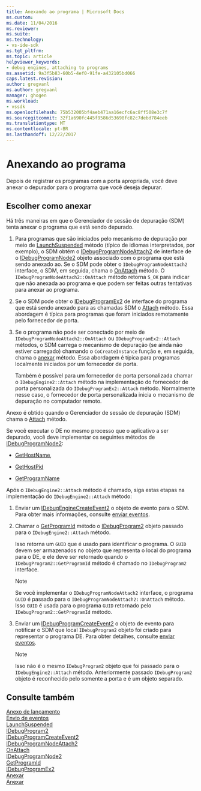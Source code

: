 ```yaml
---
title: Anexando ao programa | Microsoft Docs
ms.custom: 
ms.date: 11/04/2016
ms.reviewer: 
ms.suite: 
ms.technology:
- vs-ide-sdk
ms.tgt_pltfrm: 
ms.topic: article
helpviewer_keywords:
- debug engines, attaching to programs
ms.assetid: 9a3f5b83-60b5-4ef0-91fe-a432105bd066
caps.latest.revision: 
author: gregvanl
ms.author: gregvanl
manager: ghogen
ms.workload:
- vssdk
ms.openlocfilehash: 75b532005bf4aeb471aa16ecfc6ac8ff508e3c7f
ms.sourcegitcommit: 32f1a690fc445f9586d53698fc82c7debd784eeb
ms.translationtype: MT
ms.contentlocale: pt-BR
ms.lasthandoff: 12/22/2017
---
```

# <a name="attaching-to-the-program"></a>Anexando ao programa
Depois de registrar os programas com a porta apropriada, você deve anexar o depurador para o programa que você deseja depurar.  
  
## <a name="choosing-how-to-attach"></a>Escolher como anexar  
 Há três maneiras em que o Gerenciador de sessão de depuração (SDM) tenta anexar o programa que está sendo depurado.  
  
1.  Para programas que são iniciados pelo mecanismo de depuração por meio de [LaunchSuspended](../../extensibility/debugger/reference/idebugenginelaunch2-launchsuspended.md) método (típico de idiomas interpretados, por exemplo), o SDM obtém o [IDebugProgramNodeAttach2](../../extensibility/debugger/reference/idebugprogramnodeattach2.md) de interface de o [IDebugProgramNode2](../../extensibility/debugger/reference/idebugprogramnode2.md) objeto associado com o programa que está sendo anexado ao. Se o SDM pode obter o `IDebugProgramNodeAttach2` interface, o SDM, em seguida, chama o [OnAttach](../../extensibility/debugger/reference/idebugprogramnodeattach2-onattach.md) método. O `IDebugProgramNodeAttach2::OnAttach` método retorna `S_OK` para indicar que não anexada ao programa e que podem ser feitas outras tentativas para anexar ao programa.  
  
2.  Se o SDM pode obter o [IDebugProgramEx2](../../extensibility/debugger/reference/idebugprogramex2.md) de interface do programa que está sendo anexado para as chamadas SDM o [Attach](../../extensibility/debugger/reference/idebugprogramex2-attach.md) método. Essa abordagem é típica para programas que foram iniciados remotamente pelo fornecedor de porta.  
  
3.  Se o programa não pode ser conectado por meio de `IDebugProgramNodeAttach2::OnAttach` ou `IDebugProgramEx2::Attach` métodos, o SDM carrega o mecanismo de depuração (se ainda não estiver carregado) chamando o `CoCreateInstance` função e, em seguida, chama o [anexar](../../extensibility/debugger/reference/idebugengine2-attach.md) método. Essa abordagem é típica para programas localmente iniciados por um fornecedor de porta.  
  
     Também é possível para um fornecedor de porta personalizada chamar o `IDebugEngine2::Attach` método na implementação do fornecedor de porta personalizada do `IDebugProgramEx2::Attach` método. Normalmente nesse caso, o fornecedor de porta personalizada inicia o mecanismo de depuração no computador remoto.  
  
 Anexo é obtido quando o Gerenciador de sessão de depuração (SDM) chama o [Attach](../../extensibility/debugger/reference/idebugengine2-attach.md) método.  
  
 Se você executar o DE no mesmo processo que o aplicativo a ser depurado, você deve implementar os seguintes métodos de [IDebugProgramNode2](../../extensibility/debugger/reference/idebugprogramnode2.md):  
  
-   [GetHostName](../../extensibility/debugger/reference/idebugprogramnode2-gethostname.md),  
  
-   [GetHostPid](../../extensibility/debugger/reference/idebugprogramnode2-gethostpid.md)  
  
-   [GetProgramName](../../extensibility/debugger/reference/idebugprogramnode2-getprogramname.md)  
  
 Após o `IDebugEngine2::Attach` método é chamado, siga estas etapas na implementação do `IDebugEngine2::Attach` método:  
  
1.  Enviar um [IDebugEngineCreateEvent2](../../extensibility/debugger/reference/idebugenginecreateevent2.md) o objeto de evento para o SDM. Para obter mais informações, consulte [enviar eventos](../../extensibility/debugger/sending-events.md).  
  
2.  Chamar o [GetProgramId](../../extensibility/debugger/reference/idebugprogram2-getprogramid.md) método o [IDebugProgram2](../../extensibility/debugger/reference/idebugprogram2.md) objeto passado para o `IDebugEngine2::Attach` método.  
  
     Isso retorna um `GUID` que é usado para identificar o programa. O `GUID` devem ser armazenados no objeto que representa o local do programa para o DE, e ele deve ser retornado quando o `IDebugProgram2::GetProgramId` método é chamado no `IDebugProgram2` interface.  
  
    > [!NOTE]
    >  Se você implementar o `IDebugProgramNodeAttach2` interface, o programa `GUID` é passado para o `IDebugProgramNodeAttach2::OnAttach` método. Isso `GUID` é usada para o programa `GUID` retornado pelo `IDebugProgram2::GetProgramId` método.  
  
3.  Enviar um [IDebugProgramCreateEvent2](../../extensibility/debugger/reference/idebugprogramcreateevent2.md) o objeto de evento para notificar o SDM que local `IDebugProgram2` objeto foi criado para representar o programa DE. Para obter detalhes, consulte [enviar eventos](../../extensibility/debugger/sending-events.md).  
  
    > [!NOTE]
    >  Isso não é o mesmo `IDebugProgram2` objeto que foi passado para o `IDebugEngine2::Attach` método. Anteriormente passado `IDebugProgram2` objeto é reconhecido pelo somente a porta e é um objeto separado.  
  
## <a name="see-also"></a>Consulte também  
 [Anexo de lançamento](../../extensibility/debugger/launch-based-attachment.md)   
 [Envio de eventos](../../extensibility/debugger/sending-events.md)   
 [LaunchSuspended](../../extensibility/debugger/reference/idebugenginelaunch2-launchsuspended.md)   
 [IDebugProgram2](../../extensibility/debugger/reference/idebugprogram2.md)   
 [IDebugProgramCreateEvent2](../../extensibility/debugger/reference/idebugprogramcreateevent2.md)   
 [IDebugProgramNodeAttach2](../../extensibility/debugger/reference/idebugprogramnodeattach2.md)   
 [OnAttach](../../extensibility/debugger/reference/idebugprogramnodeattach2-onattach.md)   
 [IDebugProgramNode2](../../extensibility/debugger/reference/idebugprogramnode2.md)   
 [GetProgramId](../../extensibility/debugger/reference/idebugprogram2-getprogramid.md)   
 [IDebugProgramEx2](../../extensibility/debugger/reference/idebugprogramex2.md)   
 [Anexar](../../extensibility/debugger/reference/idebugprogramex2-attach.md)   
 [Anexar](../../extensibility/debugger/reference/idebugengine2-attach.md)